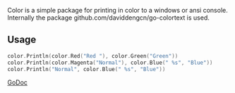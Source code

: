 Color is a simple package for printing in color to a windows or ansi console.  
Internally the package github.com/daviddengcn/go-colortext is used.

## Usage

```Go
color.Println(color.Red("Red "), color.Green("Green"))
color.Println(color.Magenta("Normal"), color.Blue(" %s", "Blue"))
color.Println("Normal", color.Blue(" %s", "Blue"))
```

[GoDoc](https://godoc.org/github.com/inando/color)